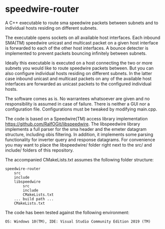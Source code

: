# speedwire-router
A C++ executable to route sma speedwire packets between subnets and to individual hosts residing on different subnets.

The executable opens sockets on all available host interfaces. Each inbound SMA(TM) speedwire unicast and multicast packet on a given host interface is forwarded to each of the other host interfaces. A bounce detecter is implemented to prevent packets bouncing infinitely between subnets.

Ideally this executable is executed on a host connecting the two or more subnets you would like to route speedwire packets between. But you can also configure individual hosts residing on different subnets. In the latter case inbound unicast and multicast packets on any of the available host interfaces are forwarded as unicast packets to the configured individual hosts.

The software comes as is. No warrantees whatsoever are given and no responsibility is assumed in case of failure. There is neither a GUI nor a configuration file. Configurations must be tweaked by modifying main.cpp.

The code is based on a Speedwire(TM) access library implementation https://github.com/RalfOGit/libspeedwire. The libspeedwire library implements a full parser for the sma header and the emeter datagram structure, including obis filtering. In addition, it implements some parsing functionality for inverter query and response datagrams. For convenience you may want to place the libspeedwire/ folder right next to the src/ and include/ folders of this repository.

The accompanied CMakeLists.txt assumes the following folder structure:

    speedwire-router
        src
        include
        libspeedwire
            src
            include
            CMakeLists.txt
        ... build path ...
        CMakeLists.txt

The code has been tested against the following environment:

    OS: Windows 10(TM), IDE: Visual Studio Community Edition 2019 (TM)
